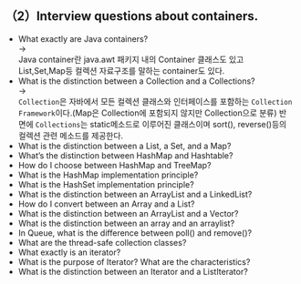 ## （2）Interview questions about containers.
* What exactly are Java containers?<br>
-><br>
Java container란 java.awt 패키지 내의 Container 클래스도 있고 List,Set,Map등 컬렉션 자료구조를 말하는 container도 있다.
* What is the distinction between a Collection and a Collections?<br>
-><br>
`Collection`은 자바에서 모든 컬렉션 클래스와 인터페이스를 포함하는 `Collection Framework`이다.(Map은 Collection에 포함되지 않지만 Collection으로 분류) 반면에 `Collections`는 static메소드로 이루어진 클래스이며 sort(), reverse()등의 컬렉션 관련 메소드를 제공한다.
* What is the distinction between a List, a Set, and a Map?
* What’s the distinction between HashMap and Hashtable?
* How do I choose between HashMap and TreeMap?
* What is the HashMap implementation principle?
* What is the HashSet implementation principle?
* What is the distinction between an ArrayList and a LinkedList?
* How do I convert between an Array and a List?
* What is the distinction between an ArrayList and a Vector?
* What is the distinction between an array and an arraylist?
* In Queue, what is the difference between poll() and remove()?
* What are the thread-safe collection classes?
* What exactly is an iterator?
* What is the purpose of Iterator? What are the characteristics?
* What is the distinction between an Iterator and a ListIterator?
